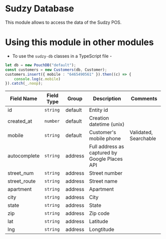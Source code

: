 # Sudzy Database
This module allows to access the data of the Sudzy POS.

# Using this module in other modules
- To use the `sudzy-db` classes in a TypeScript file -

```ts
let db = new PouchDB("default");
const customers = new Customers(db, Customer);
customers.insert({ mobile : "6465490561" }).then((c) => {
    console.log(c.mobile)
}).catch(_.noop);
```
| Field Name   | Field Type | Group   | Description                                   | Comments              |
| ------------ | ---------- | ------- | --------------------------------------------- | --------------------- |
| id           | `string`   | default | Entity id                                     |                       |
| created_at   | `number`   | default | Creation datetime (unix)                      |                       |
| mobile       | `string`   | default | Customer's mobile phone                       | Validated, Searchable |
| autocomplete | `string`   | address | Full address as captured by Google Places API |                       |
| street_num   | `string`   | address | Street number                                 |                       |
| street_route | `string`   | address | Street name                                   |                       |
| apartment    | `string`   | address | Apartment                                     |                       |
| city         | `string`   | address | City                                          |                       |
| state        | `string`   | address | State                                         |                       |
| zip          | `string`   | address | Zip code                                      |                       |
| lat          | `string`   | address | Latitude                                      |                       |
| lng          | `string`   | address | Longtitude                                    |                       |